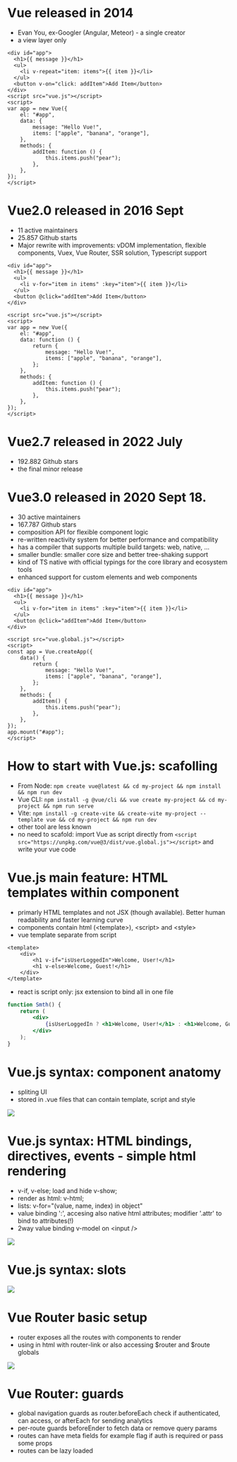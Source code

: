 # Vue released in 2014

- Evan You, ex-Googler (Angular, Meteor) - a single creator
- a view layer only

```vue
<div id="app">
  <h1>{{ message }}</h1>
  <ul>
    <li v-repeat="item: items">{{ item }}</li>
  </ul>
  <button v-on="click: addItem">Add Item</button>
</div>
<script src="vue.js"></script>
<script>
var app = new Vue({
	el: "#app",
	data: {
		message: "Hello Vue!",
		items: ["apple", "banana", "orange"],
	},
	methods: {
		addItem: function () {
			this.items.push("pear");
		},
	},
});
</script>
```

# Vue2.0 released in 2016 Sept

- 11 active maintainers
- 25.857 Github starts
- Major rewrite with improvements: vDOM implementation, flexible components, Vuex, Vue Router, SSR solution, Typescript support

```vue
<div id="app">
  <h1>{{ message }}</h1>
  <ul>
    <li v-for="item in items" :key="item">{{ item }}</li>
  </ul>
  <button @click="addItem">Add Item</button>
</div>

<script src="vue.js"></script>
<script>
var app = new Vue({
	el: "#app",
	data: function () {
		return {
			message: "Hello Vue!",
			items: ["apple", "banana", "orange"],
		};
	},
	methods: {
		addItem: function () {
			this.items.push("pear");
		},
	},
});
</script>
```

# Vue2.7 released in 2022 July

- 192.882 Github stars
- the final minor release

# Vue3.0 released in 2020 Sept 18.

- 30 active maintainers
- 167.787 Github stars
- composition API for flexible component logic
- re-written reactivity system for better performance and compatibility
- has a compiler that supports multiple build targets: web, native, ...
- smaller bundle: smaller core size and better tree-shaking support
- kind of TS native with official typings for the core library and ecosystem tools
- enhanced support for custom elements and web components

```vue
<div id="app">
  <h1>{{ message }}</h1>
  <ul>
    <li v-for="item in items" :key="item">{{ item }}</li>
  </ul>
  <button @click="addItem">Add Item</button>
</div>

<script src="vue.global.js"></script>
<script>
const app = Vue.createApp({
	data() {
		return {
			message: "Hello Vue!",
			items: ["apple", "banana", "orange"],
		};
	},
	methods: {
		addItem() {
			this.items.push("pear");
		},
	},
});
app.mount("#app");
</script>
```

# How to start with Vue.js: scafolling

- From Node: `npm create vue@latest && cd my-project && npm install && npm run dev`
- Vue CLI: `npm install -g @vue/cli && vue create my-project && cd my-project && npm run serve`
- Vite: `npm install -g create-vite && create-vite my-project --template vue && cd my-project && npm run dev`
- other tool are less known
- no need to scafold: import Vue as script directly from `<script src="https://unpkg.com/vue@3/dist/vue.global.js"></script>` and write your vue code

# Vue.js main feature: HTML templates within component

- primarly HTML templates and not JSX (though available). Better human readability and faster learning curve
- components contain html (\<template>), \<script> and \<style>
- vue template separate from script

```vue
<template>
	<div>
		<h1 v-if="isUserLoggedIn">Welcome, User!</h1>
		<h1 v-else>Welcome, Guest!</h1>
	</div>
</template>
```

- react is script only: jsx extension to bind all in one file

```jsx
function Smth() {
	return (
		<div>
			{isUserLoggedIn ? <h1>Welcome, User!</h1> : <h1>Welcome, Guest!</h1>}
		</div>
	);
}
```

# Vue.js syntax: component anatomy

- spliting UI
- stored in .vue files that can contain template, script and style

<img src="https://i.imgur.com/tE8XNbq.png">

# Vue.js syntax: HTML bindings, directives, events - simple html rendering

- v-if, v-else; load and hide v-show;
- render as html: v-html;
- lists: v-for="(value, name, index) in object"
- value binding ':', accesing also native html attributes; modifier '.attr' to bind to attributes(!)
- 2way value binding v-model on \<input />

<img src="https://i.imgur.com/Mi9qblk.png">

# Vue.js syntax: slots

<img src="/src/assets/img/vue-slots.png">

# Vue Router basic setup

- router exposes all the routes with components to render
- using in html with router-link or also accessing $router and $route globals

<img src="/src/assets/img/Vue-Router-Cheat-Sheet1.jpg">

# Vue Router: guards

- global navigation guards as router.beforeEach check if authenticated, can access, or afterEach for sending analytics
- per-route guards beforeEnder to fetch data or remove query params
- routes can have meta fields for example flag if auth is required or pass some props
- routes can be lazy loaded
